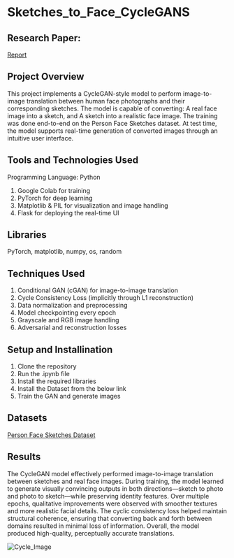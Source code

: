 # Sketches_to_Face_CycleGANS

## Research Paper:
[Report](Report.pdf)



## Project Overview 
This project implements a CycleGAN-style model to perform image-to-image translation between human face photographs and their corresponding sketches. The model is capable of converting:
A real face image into a sketch, and
A sketch into a realistic face image.
The training was done end-to-end on the Person Face Sketches dataset. At test time, the model supports real-time generation of converted images through an intuitive user interface.

## Tools and Technologies Used
Programming Language: Python 
1) Google Colab for training<br>
2) PyTorch for deep learning<br>
3) Matplotlib & PIL for visualization and image handling<br>
4) Flask for deploying the real-time UI<br>

## Libraries 
PyTorch, matplotlib, numpy, os, random

## Techniques Used 
1) Conditional GAN (cGAN) for image-to-image translation
2) Cycle Consistency Loss (implicitly through L1 reconstruction)
3) Data normalization and preprocessing
4) Model checkpointing every epoch
5) Grayscale and RGB image handling
6) Adversarial and reconstruction losses


## Setup and Installination 
1) Clone the repository
2) Run the .ipynb file
3) Install the required libraries
4) Install the Dataset from the below link
5) Train the GAN and generate images

## Datasets
[Person Face Sketches Dataset](https://www.kaggle.com/datasets/almightyj/person-face-sketches)



## Results 
The CycleGAN model effectively performed image-to-image translation between sketches and real face images. During training, the model learned to generate visually convincing outputs in both directions—sketch to photo and photo to sketch—while preserving identity features. Over multiple epochs, qualitative improvements were observed with smoother textures and more realistic facial details. The cyclic consistency loss helped maintain structural coherence, ensuring that converting back and forth between domains resulted in minimal loss of information. Overall, the model produced high-quality, perceptually accurate translations.


![Cycle_Image](https://github.com/user-attachments/assets/3c7c8407-dc9e-4de8-b28a-c3b67a698ac4)




